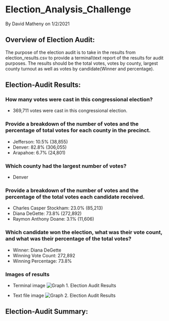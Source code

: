 # Election_Analysis_Challenge
By David Matheny on 1/2/2021

## Overview of Election Audit:
The purpose of the election audit is to take in the results from election_results.csv to provide a terminal\text report of the results for audit purposes.  The results should be the total votes, votes by county, largest county turnout as well as votes by candidate(Winner and percentage).

## Election-Audit Results:
### How many votes were cast in this congressional election?
- 369,711 votes were cast in this congressional election.

### Provide a breakdown of the number of votes and the percentage of total votes for each county in the precinct.
- Jefferson: 10.5% (38,855)
- Denver: 82.8% (306,055)
- Arapahoe: 6.7% (24,801)

### Which county had the largest number of votes?
- Denver

### Provide a breakdown of the number of votes and the percentage of the total votes each candidate received.
- Charles Casper Stockham: 23.0% (85,213)
- Diana DeGette: 73.8% (272,892)
- Raymon Anthony Doane: 3.1% (11,606)

### Which candidate won the election, what was their vote count, and what was their percentage of the total votes?
- Winner: Diana DeGette
- Winning Vote Count: 272,892
- Winning Percentage: 73.8%

### Images of results
- Terminal image
![Graph 1. Election Audit Results](resources/TerminalOutput.png)

- Text file image
![Graph 2. Election Audit Results](resources/TextFileOutput.png)

## Election-Audit Summary:
